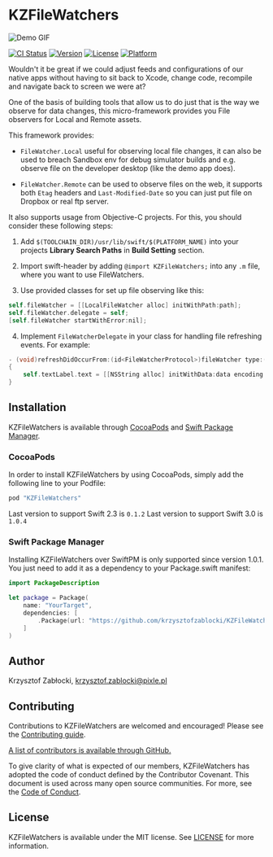 # KZFileWatchers

![Demo GIF](Images/Demo.gif)


[![CI Status](http://img.shields.io/travis/krzysztofzablocki/KZFileWatchers.svg?style=flat)](https://travis-ci.org/krzysztofzablocki/KZFileWatchers)
[![Version](https://img.shields.io/cocoapods/v/KZFileWatchers.svg?style=flat)](http://cocoapods.org/pods/KZFileWatchers)
[![License](https://img.shields.io/cocoapods/l/KZFileWatchers.svg?style=flat)](http://cocoapods.org/pods/KZFileWatchers)
[![Platform](https://img.shields.io/cocoapods/p/KZFileWatchers.svg?style=flat)](http://cocoapods.org/pods/KZFileWatchers)

Wouldn't it be great if we could adjust feeds and configurations of our native apps without having to sit back to Xcode, change code, recompile and navigate back to screen we were at?

One of the basis of building tools that allow us to do just that is the way we observe for data changes, this micro-framework provides you File observers for Local and Remote assets.

This framework provides:

- `FileWatcher.Local` useful for observing local file changes, it can also be used to breach Sandbox env for debug simulator builds and e.g. observe file on the developer desktop (like the demo app does).

- `FileWatcher.Remote` can be used to observe files on the web, it supports both `Etag` headers and `Last-Modified-Date` so you can just put file on Dropbox or real ftp server.

It also supports usage from Objective-C projects. For this, you should consider these following steps:

1. Add `$(TOOLCHAIN_DIR)/usr/lib/swift/$(PLATFORM_NAME)` into your projects **Library Search Paths** in **Build Setting** section.

2. Import swift-header by adding `@import KZFileWatchers;` into any `.m` file, where you want to use FileWatchers.

3. Use provided classes for set up file observing like this:
```objectivec
self.fileWatcher = [[LocalFileWatcher alloc] initWithPath:path];
self.fileWatcher.delegate = self;
[self.fileWatcher startWithError:nil];
```
4. Implement `FileWatcherDelegate` in your class for handling file refreshing events. For example:
```objectivec
- (void)refreshDidOccurFrom:(id<FileWatcherProtocol>)fileWatcher type:(enum RefreshResult)type data:(NSData *)data
{
    self.textLabel.text = [[NSString alloc] initWithData:data encoding:kCFStringEncodingUTF8];
}
```

## Installation

KZFileWatchers is available through [CocoaPods](http://cocoapods.org) and [Swift Package Manager](http://github.com/apple/swift-package-manager).

### CocoaPods

In order to install KZFileWatchers by using CocoaPods, simply add the following line to your Podfile:

```ruby
pod "KZFileWatchers"
```

Last version to support Swift 2.3 is `0.1.2`
Last version to support Swift 3.0 is `1.0.4`

### Swift Package Manager

Installing KZFileWatchers over SwiftPM is only supported since version 1.0.1. You just need to add it as a dependency to your Package.swift manifest:

```swift
import PackageDescription

let package = Package(
    name: "YourTarget",
    dependencies: [
        .Package(url: "https://github.com/krzysztofzablocki/KZFileWatchers.git", majorVersion: 1),
    ]
)
```

## Author

Krzysztof Zabłocki, krzysztof.zablocki@pixle.pl

## Contributing

Contributions to KZFileWatchers are welcomed and encouraged! Please see the [Contributing guide](https://github.com/krzysztofzablocki/KZFileWatchers/blob/master/CONTRIBUTING.md).

[A list of contributors is available through GitHub.](https://github.com/krzysztofzablocki/KZFileWatchers/graphs/contributors)

To give clarity of what is expected of our members, KZFileWatchers has adopted the code of conduct defined by the Contributor Covenant. This document is used across many open source communities. For more, see the [Code of Conduct](https://github.com/krzysztofzablocki/KZFileWatchers/blob/master/CODE_OF_CONDUCT.md).

## License

KZFileWatchers is available under the MIT license. See [LICENSE](https://github.com/krzysztofzablocki/KZFileWatchers/blob/master/LICENSE) for more information.
